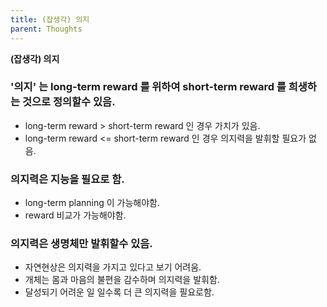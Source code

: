 ```yaml
---
title: (잡생각) 의지
parent: Thoughts
---
```


**(잡생각) 의지**

### '의지' 는 long-term reward 를 위하여 short-term reward 를 희생하는 것으로 정의할수 있음.
- long-term reward > short-term reward 인 경우 가치가 있음.
- long-term reward <= short-term reward 인 경우 의지력을 발휘할 필요가 없음.

### 의지력은 지능을 필요로 함.
- long-term planning 이 가능해야함.
- reward 비교가 가능해야함.

### 의지력은 생명체만 발휘할수 있음.
- 자연현상은 의지력을 가지고 있다고 보기 어려움.
- 개체는 몸과 마음의 불편을 감수하며 의지력을 발휘함.
- 달성되기 어려운 일 일수록 더 큰 의지력을 필요로함.
